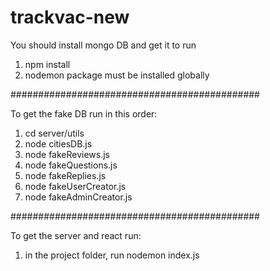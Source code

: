 # trackvac-new

You should install mongo DB and get it to run

1) npm install
2) nodemon package must be installed globally

#############################################

To get the fake DB run in this order:

1) cd server/utils
2) node citiesDB.js
3) node fakeReviews.js
4) node fakeQuestions.js
5) node fakeReplies.js
6) node fakeUserCreator.js
7) node fakeAdminCreator.js

#############################################

To get the server and react run:

1) in the project folder, run nodemon index.js
